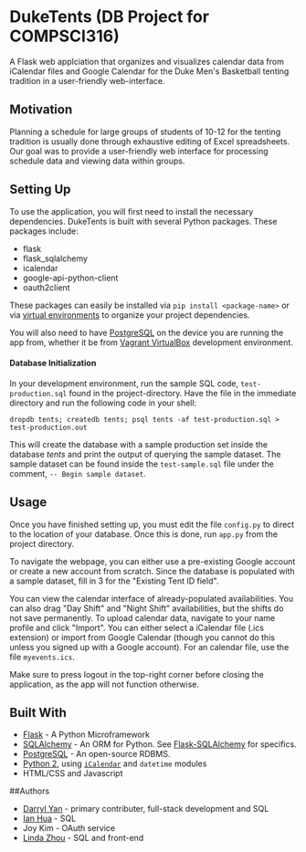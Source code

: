 # DukeTents (DB Project for COMPSCI316)
A Flask web applciation that organizes and visualizes calendar data 
from iCalendar files and Google Calendar for the Duke Men's Basketball 
tenting tradition in a user-friendly web-interface.

## Motivation
Planning a schedule for large groups of students of 10-12 for the tenting tradition
is usually done through exhaustive editing of Excel spreadsheets. Our goal was
to provide a user-friendly web interface for processing schedule data and viewing
data within groups.

## Setting Up

To use the application, you will first need to install the necessary dependencies.
DukeTents is built with several Python packages. These packages include:
* flask
* flask_sqlalchemy
* icalendar
* google-api-python-client
* oauth2client

These packages can easily be installed via `pip install <package-name>` or via
[virtual environments](http://python-guide-pt-br.readthedocs.io/en/latest/dev/virtualenvs/)
to organize your project dependencies.

You will also need to have [PostgreSQL](https://www.postgresql.org/) 
on the device you are running the app from, whether it be from 
[Vagrant VirtualBox](https://www.vagrantup.com/) development environment.

#### Database Initialization
In your development environment, run the sample SQL code, 
`test-production.sql` found in the project-directory. 
Have the file in the immediate directory and run the following code 
in your shell:

```
dropdb tents; createdb tents; psql tents -af test-production.sql > test-production.out
```

This will create the database with a sample production set inside the database *tents*
and print the output of querying the sample dataset. The sample dataset can be found inside 
the `test-sample.sql` file under the comment, `-- Begin sample dataset`.

## Usage
Once you have finished setting up, you must edit the file `config.py` to direct to the
location of your database. Once this is done, run `app.py` from the project directory.

To navigate the webpage, you can either use a pre-existing Google account or
create a new account from scratch. Since the database is populated with a sample
dataset, fill in 3 for the "Existing Tent ID field".

You can view the calendar interface of already-populated availabilities. You can also
drag "Day Shift" and "Night Shift" availabilities, but the shifts do not save permanently.
To upload calendar data, navigate to your name profile and click "Import". You can either
select a iCalendar file (.ics extension) or import from Google Calendar (though you cannot
do this unless you signed up with a Google account). For an calendar file,
use the file `myevents.ics`.

Make sure to press logout in the top-right corner before closing the application,
as the app will not function otherwise.

## Built With
* [Flask](http://flask.pocoo.org/) - A Python Microframework
* [SQLAlchemy](https://www.sqlalchemy.org/) - An ORM for Python. See [Flask-SQLAlchemy](http://flask-sqlalchemy.pocoo.org/2.1/) for specifics.
* [PostgreSQL](https://www.postgresql.org/) - An open-source RDBMS.
* [Python 2](https://www.python.org/downloads/), using [`iCalendar`](https://icalendar.readthedocs.io/en/latest/) and `datetime` modules
* HTML/CSS and Javascript

##Authors
* [Darryl Yan](https://github.com/darrylyan46) - primary contributer, full-stack development and SQL
* [Ian Hua](https://github.com/xh47) - SQL
* Joy Kim - OAuth service
* [Linda Zhou](https://github.com/zlindaz) - SQL and front-end
